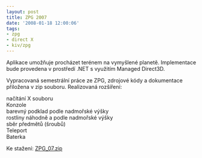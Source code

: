 ```yaml
---
layout: post
title: ZPG 2007
date: '2008-01-18 12:00:06'
tags:
- zpg
- direct X
- kiv/zpg
---
```


Aplikace umožňuje procházet terénem na vymyšlené planetě. Implementace
bude provedena v prostředí .NET s využitím Managed Direct3D.


<p>Vypracovaná semestrální práce ze ZPG, zdrojové kódy a dokumentace
přiložena v zip souboru. Realizovaná rozšíření:</p>

<p>načítání X souboru
<br />Konzole
<br />barevný podklad podle nadmořské výšky
<br />rostliny náhodně a podle nadmořské výšky
<br />sběr předmětů (šroubů)
<br />Teleport
<br />Baterka</p>

<p>Ke stažení: <a
href="/downloads/ZPG_07.zip">ZPG_07.zip</a></p>

